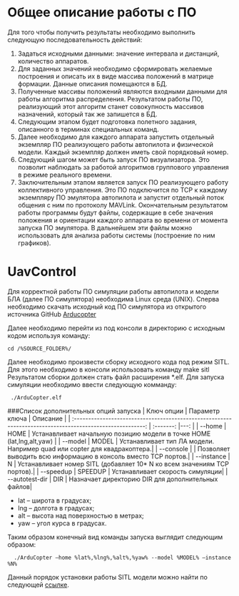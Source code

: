 # Общее описание работы с ПО

Для того чтобы получить результаты необходимо выполнить следующую последовательность действий:

1.	Задаться исходными данными: значение интервала и дистанций, количество аппаратов.
2.	Для заданных значений необходимо сформировать желаемые построения и описать их в виде массива положений в матрице формации. Данные описания помещаются в БД.
3.	Полученные массивы положений являются входными данными для работы алгоритма распределения. Результатом работы ПО, реализующий этот алгоритм станет совокупность массивов назначений, который так же запишется в БД.
4.	Следующим этапом будет подготовка полетного задания, описанного в терминах специальных команд.
5.	Далее необходимо для каждого аппарата запустить отдельный экземпляр ПО реализующего работы автопилота и физической модели. Каждый экземпляр должен иметь свой порядковый номер.
6.	Следующий шагом может быть запуск ПО визуализатора. Это позволит наблюдать за работой алгоритмов группового управления в режиме реального времени.
7.	Заключительным этапом является запуск ПО реализующего работу коллективного управления. Это ПО подключится по TCP к каждому экземпляру ПО эмулятора автопилота и запустит отдельный поток общения с ним по протоколу MAVLink. Окончательным результатом работы программы будут файлы, содержащие в себе значения положения и ориентации каждого аппарата во времени от момента запуска ПО эмулятора. В дальнейшем эти файлы можно использовать для анализа работы системы (построение по ним графиков).

# UavControl
Для корректной работы ПО симуляции работы автопилота и модели БЛА (далее ПО симулятора) необходима Linux среда (UNIX).
Сперва необходимо скачать исходный код ПО симулятора из открытого источника GitHub [Arducopter][]
 
Далее необходимо перейти из под консоли в директорию с исходным кодом используя команду: 
  
    cd /%SOURCE_FOLDER%/
Далее необходимо произвести сборку исходного кода под режим SITL. Для этого необходимо в консоли использовать команду
    make sitl
Результатом сборки должен стать файл расширения *.elf.
Для запуска симуляции необходимо ввести следующую комманду:

     ./ArduCopter.elf 
###Список дополнительных опций запуска
| Ключ опции      | Параметр ключа | Описание |
| :-------------------------------------------------------------------------------------------------------: | :-------: |---: |
|  --home	        | HOME     |  	Устанавливает начальную позицию модели в точке HOME (lat,lng,alt,yaw) |
|  --model	      |     MODEL   | 	    Устанавливает тип ЛА модели. Например quad или copter для квадракоптера.|
|  --console	    |	         |  Позволяет выводить всю информацию в консоль вместо TCP портов.|
|  --instance	    | N	         |      Устанавливает номер SITL (добавляет 10* N ко всем значениям TCP портов).|
|  --speedup	    | SPEEDUP     |      Устанавливает скорость симуляции|
|  --autotest-dir |	DIR	     |  Назначает директорию DIR для дополнительных файлов|

 * lat – широта в градусах;
 * lng – долгота в градусах; 
 * alt – высота над поверхностью в метрах;
 * yaw – угол курса в градусах.

Таким образом конечный вид команды запуска выглядит следующим образом:
 
      ./ArduCopter –home %lat%,%lng%,%alt%,%yaw% --model %MODEL% –instance %N%
      
Данный порядок установки работы SITL модели можно найти по следующей [ссылке][27].

[Arducopter]: https://github.com/diydrones/ardupilot 
[27]: http://dev.ardupilot.com/wiki/sitl-native-on-windows/
